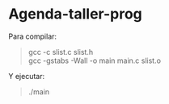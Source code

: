 # Agenda-taller-prog


Para compilar:

> gcc -c slist.c slist.h
> \
> gcc -gstabs -Wall -o main main.c slist.o

Y ejecutar:

> ./main
